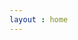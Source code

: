 ```yaml
---
layout : home
---
```



<WalkingWitch />
<script setup>
import WalkingWitch from './pages/03WalkingWitch.vue'
</script>